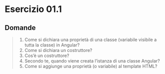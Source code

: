 # Esercizio 01.1

## Domande
> 1. Come si dichiara una proprietà di una classe (variabile visibile a tutta la classe) in Angular?
> 2. Come si dichiara un costruttore?
> 3. Cos’è un costruttore?
> 4. Secondo te, quando viene creata l’istanza di una classe Angular?
> 5. Come si aggiunge una proprietà (o variabile) al template HTML?